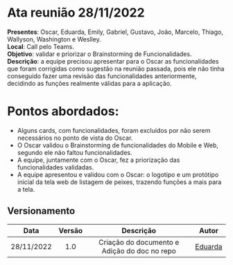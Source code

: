 # Ata reunião 28/11/2022

**Presentes**: Oscar, Eduarda, Emily, Gabriel, Gustavo, João, Marcelo, Thiago, Wallyson, Washington e Weslley. </br>
**Local**: Call pelo Teams. </br>
**Objetivo**: validar e priorizar o Brainstorming de Funcionalidades. </br>
**Descrição**: a equipe precisou apresentar para o Oscar as funcionalidades que foram corrigidas como sugestão na reunião passada, pois ele não tinha conseguido fazer uma revisão das funcionalidades anteriormente, decidindo as funções realmente válidas para a aplicação.

# Pontos abordados:
- Alguns cards, com funcionalidades, foram excluídos por não serem necessários no ponto de vista do Oscar.
- O Oscar validou o Brainstorming de funcionalidades do Mobile e Web, segundo ele não faltou funcionalidades.
- A equipe, juntamente com o Oscar, fez a priorização das funcionalidades validadas.
- A equipe apresentou e validou com o Oscar: o logotipo e um protótipo inicial da tela web de listagem de peixes, trazendo funções a mais para a tela.

## Versionamento

|    Data    | Versão |       Descrição       |                  Autor                   |
| :--------: | :----: | :-------------------: | :--------------------------------------: |
| 28/11/2022 |  1.0   | Criação do documento e Adição do doc no repo  | [Eduarda](https://github.com/ServidioEC) |